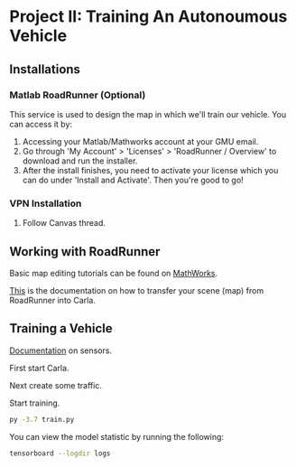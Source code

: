 # Project II: Training An Autonoumous Vehicle

## Installations

### Matlab RoadRunner (Optional)

This service is used to design the map in which we'll train our vehicle. You can access it by:
1. Accessing your Matlab/Mathworks account at your GMU email.
2. Go through 'My Account' > 'Licenses' > 'RoadRunner / Overview' to download and run the installer.
3. After the install finishes, you need to activate your license which you can do under 'Install and Activate'. Then you're good to go!

### VPN Installation

1. Follow Canvas thread.

## Working with RoadRunner

Basic map editing tutorials can be found on [MathWorks](https://www.mathworks.com/videos/series/getting-started-with-roadrunner.html).

[This](https://carla.readthedocs.io/en/latest/tuto_M_generate_map/) is the documentation on how to transfer your scene (map) from RoadRunner into Carla.

## Training a Vehicle

[Documentation](https://carla.readthedocs.io/en/0.9.15/ref_sensors/#rgb-camera) on sensors.

First start Carla.

Next create some traffic.

Start training.

```bash
py -3.7 train.py
```

You can view the model statistic by running the following:

```bash
tensorboard --logdir logs
```
